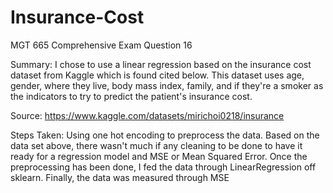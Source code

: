 # Insurance-Cost
MGT 665 Comprehensive Exam Question 16

Summary: I chose to use a linear regression based on the insurance cost dataset from Kaggle which is found cited below. This dataset uses age, gender, where they live, body mass index, family, and if they're a smoker as the indicators to try to predict the patient's insurance cost. 

Source: https://www.kaggle.com/datasets/mirichoi0218/insurance

Steps Taken:
  Using one hot encoding to preprocess the data. Based on the data set above, there wasn't much if any cleaning to be done to have it ready for a regression model and MSE or Mean Squared Error.
  Once the preprocessing has been done, I fed the data through LinearRegression off sklearn.
  Finally, the data was measured through MSE

  
